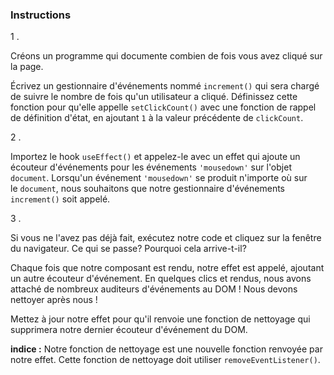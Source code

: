 ### Instructions

1 .

Créons un programme qui documente combien de fois vous avez cliqué sur la page.

Écrivez un gestionnaire d'événements nommé `increment()` qui sera chargé de suivre le nombre de fois qu'un utilisateur a cliqué. Définissez cette fonction pour qu'elle appelle `setClickCount()` avec une fonction de rappel de définition d'état, en ajoutant `1` à la valeur précédente de `clickCount`.

2 .

Importez le hook `useEffect()` et appelez-le avec un effet qui ajoute un écouteur d'événements  pour les événements `'mousedown'` sur l'objet `document`. Lorsqu'un événement `'mousedown'` se produit n'importe où sur le `document`, nous souhaitons que notre gestionnaire d'événements `increment()` soit appelé.

3 .

Si vous ne l'avez pas déjà fait, exécutez notre code et cliquez sur la fenêtre du navigateur. Ce qui se passe? Pourquoi cela arrive-t-il?

Chaque fois que notre composant est rendu, notre effet est appelé, ajoutant un autre écouteur d'événement. En quelques clics et rendus, nous avons attaché de nombreux auditeurs d'événements au DOM ! Nous devons nettoyer après nous !

Mettez à jour notre effet pour qu'il renvoie une fonction de nettoyage qui supprimera notre dernier écouteur d'événement du DOM.

**indice :** Notre fonction de nettoyage est une nouvelle fonction renvoyée par notre effet. Cette fonction de nettoyage doit utiliser `removeEventListener()`.
